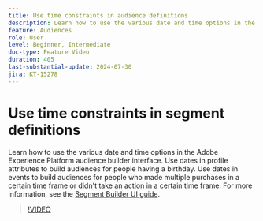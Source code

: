 ```yaml
---
title: Use time constraints in audience definitions
description: Learn how to use the various date and time options in the Adobe Experience Platform audience builder interface. 
feature: Audiences
role: User
level: Beginner, Intermediate
doc-type: Feature Video
duration: 405
last-substantial-update: 2024-07-30
jira: KT-15278
---
```


# Use time constraints in segment definitions

Learn how to use the various date and time options in the Adobe Experience Platform audience builder interface. Use dates in profile attributes to build audiences for people having a birthday. Use dates in events to build audiences for people who made multiple purchases in a certain time frame or didn't take an action in a certain time frame. For more information, see the [Segment Builder UI guide](https://experienceleague.adobe.com/en/docs/experience-platform/segmentation/ui/segment-builder).

>[!VIDEO](https://video.tv.adobe.com/v/3432259/?learn=on)
